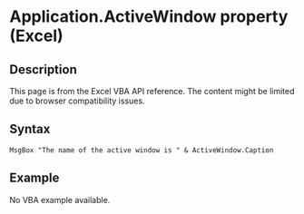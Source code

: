 # Application.ActiveWindow property (Excel)

## Description
This page is from the Excel VBA API reference. The content might be limited due to browser compatibility issues.

## Syntax
```vba
MsgBox "The name of the active window is " & ActiveWindow.Caption
```

## Example
No VBA example available.
